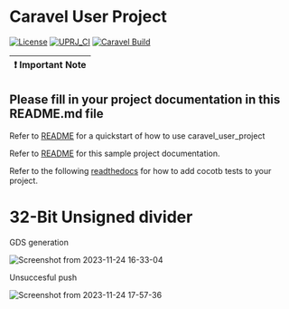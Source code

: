 # Caravel User Project

[![License](https://img.shields.io/badge/License-Apache%202.0-blue.svg)](https://opensource.org/licenses/Apache-2.0) [![UPRJ_CI](https://github.com/efabless/caravel_project_example/actions/workflows/user_project_ci.yml/badge.svg)](https://github.com/efabless/caravel_project_example/actions/workflows/user_project_ci.yml) [![Caravel Build](https://github.com/efabless/caravel_project_example/actions/workflows/caravel_build.yml/badge.svg)](https://github.com/efabless/caravel_project_example/actions/workflows/caravel_build.yml)

| :exclamation: Important Note            |
|-----------------------------------------|

## Please fill in your project documentation in this README.md file 

Refer to [README](docs/source/index.rst#section-quickstart) for a quickstart of how to use caravel_user_project

Refer to [README](docs/source/index.rst) for this sample project documentation. 

Refer to the following [readthedocs](https://caravel-sim-infrastructure.readthedocs.io/en/latest/index.html) for how to add cocotb tests to your project. 


# 32-Bit Unsigned divider

GDS generation

![Screenshot from 2023-11-24 16-33-04](https://github.com/SR-Rishab/Divider_tape_out/assets/107171044/f5e48c21-b129-4736-b29d-01fd5b172168)

Unsuccesful push

![Screenshot from 2023-11-24 17-57-36](https://github.com/SR-Rishab/Divider_tape_out/assets/107171044/c9f09a9f-04ee-4bf0-a37f-cf41e5d0cbcc)
